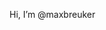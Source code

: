 Hi, I’m @maxbreuker

<!---
maxbreuker/maxbreuker is a ✨ special ✨ repository because its `README.md` (this file) appears on your GitHub profile.
You can click the Preview link to take a look at your changes.
--->
